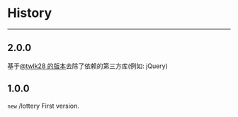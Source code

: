 # History

---

## 2.0.0
基于[@twlk28 的版本](https://github.com/duowan/lottery)去除了依赖的第三方库(例如: jQuery)

## 1.0.0

`new` /lottery First version.
